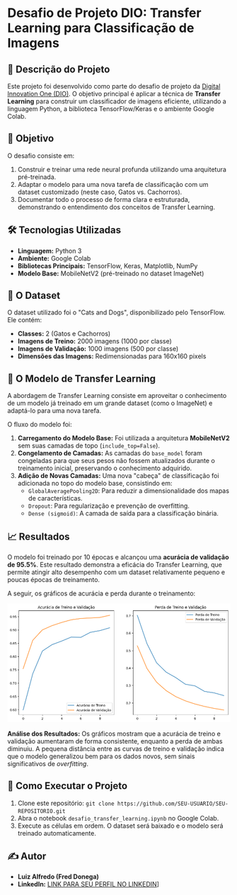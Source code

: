 # Desafio de Projeto DIO: Transfer Learning para Classificação de Imagens

## 📄 Descrição do Projeto
Este projeto foi desenvolvido como parte do desafio de projeto da [Digital Innovation One (DIO)](https://www.dio.me/). O objetivo principal é aplicar a técnica de **Transfer Learning** para construir um classificador de imagens eficiente, utilizando a linguagem Python, a biblioteca TensorFlow/Keras e o ambiente Google Colab.

## 🎯 Objetivo
O desafio consiste em:
1.  Construir e treinar uma rede neural profunda utilizando uma arquitetura pré-treinada.
2.  Adaptar o modelo para uma nova tarefa de classificação com um dataset customizado (neste caso, Gatos vs. Cachorros).
3.  Documentar todo o processo de forma clara e estruturada, demonstrando o entendimento dos conceitos de Transfer Learning.

## 🛠️ Tecnologias Utilizadas
- **Linguagem:** Python 3
- **Ambiente:** Google Colab
- **Bibliotecas Principais:** TensorFlow, Keras, Matplotlib, NumPy
- **Modelo Base:** MobileNetV2 (pré-treinado no dataset ImageNet)

## 📁 O Dataset
O dataset utilizado foi o "Cats and Dogs", disponibilizado pelo TensorFlow. Ele contém:
- **Classes:** 2 (Gatos e Cachorros)
- **Imagens de Treino:** 2000 imagens (1000 por classe)
- **Imagens de Validação:** 1000 imagens (500 por classe)
- **Dimensões das Imagens:** Redimensionadas para 160x160 pixels

## 🧠 O Modelo de Transfer Learning

A abordagem de Transfer Learning consiste em aproveitar o conhecimento de um modelo já treinado em um grande dataset (como o ImageNet) e adaptá-lo para uma nova tarefa.

O fluxo do modelo foi:
1.  **Carregamento do Modelo Base:** Foi utilizada a arquitetura **MobileNetV2** sem suas camadas de topo (`include_top=False`).
2.  **Congelamento de Camadas:** As camadas do `base_model` foram congeladas para que seus pesos não fossem atualizados durante o treinamento inicial, preservando o conhecimento adquirido.
3.  **Adição de Novas Camadas:** Uma nova "cabeça" de classificação foi adicionada no topo do modelo base, consistindo em:
    - `GlobalAveragePooling2D`: Para reduzir a dimensionalidade dos mapas de características.
    - `Dropout`: Para regularização e prevenção de overfitting.
    - `Dense (sigmoid)`: A camada de saída para a classificação binária.

## 📈 Resultados
O modelo foi treinado por 10 épocas e alcançou uma **acurácia de validação de 95.5%**. Este resultado demonstra a eficácia do Transfer Learning, que permite atingir alto desempenho com um dataset relativamente pequeno e poucas épocas de treinamento.

A seguir, os gráficos de acurácia e perda durante o treinamento:

![Resultados do Treinamento](training_results.png)

**Análise dos Resultados:**
Os gráficos mostram que a acurácia de treino e validação aumentaram de forma consistente, enquanto a perda de ambas diminuiu. A pequena distância entre as curvas de treino e validação indica que o modelo generalizou bem para os dados novos, sem sinais significativos de *overfitting*.

## 🚀 Como Executar o Projeto
1.  Clone este repositório: `git clone https://github.com/SEU-USUARIO/SEU-REPOSITORIO.git`
2.  Abra o notebook `desafio_transfer_learning.ipynb` no Google Colab.
3.  Execute as células em ordem. O dataset será baixado e o modelo será treinado automaticamente.

## ✍️ Autor

- **Luiz Alfredo (Fred Donega)**
- **LinkedIn:** [LINK PARA SEU PERFIL NO LINKEDIN](https://www.linkedin.com/in/freddonega/)]
